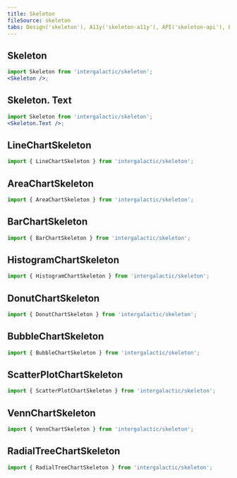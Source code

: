 ```yaml
---
title: Skeleton
fileSource: skeleton
tabs: Design('skeleton'), A11y('skeleton-a11y'), API('skeleton-api'), Example('skeleton-code'), Changelog('skeleton-changelog')
---
```


## Skeleton

```jsx
import Skeleton from 'intergalactic/skeleton';
<Skeleton />;
```

<TypesView type="SkeletonProps" :types={...types} />

## Skeleton. Text

```jsx
import Skeleton from 'intergalactic/skeleton';
<Skeleton.Text />;
```

<TypesView type="SkeletonTextProps" :types={...types} />

## LineChartSkeleton

```jsx
import { LineChartSkeleton } from 'intergalactic/skeleton';
```

<TypesView type="LineChartSkeletonProps" :types={...types} />

## AreaChartSkeleton

```jsx
import { AreaChartSkeleton } from 'intergalactic/skeleton';
```

<TypesView type="AreaChartSkeletonProps" :types={...types} />

## BarChartSkeleton

```jsx
import { BarChartSkeleton } from 'intergalactic/skeleton';
```

<TypesView type="BarChartSkeletonProps" :types={...types} />

## HistogramChartSkeleton

```jsx
import { HistogramChartSkeleton } from 'intergalactic/skeleton';
```

<TypesView type="HistogramChartSkeletonProps" :types={...types} />

## DonutChartSkeleton

```jsx
import { DonutChartSkeleton } from 'intergalactic/skeleton';
```

<TypesView type="DonutChartSkeletonProps" :types={...types} />

## BubbleChartSkeleton

```jsx
import { BubbleChartSkeleton } from 'intergalactic/skeleton';
```

## ScatterPlotChartSkeleton

```jsx
import { ScatterPlotChartSkeleton } from 'intergalactic/skeleton';
```

## VennChartSkeleton

```jsx
import { VennChartSkeleton } from 'intergalactic/skeleton';
```

## RadialTreeChartSkeleton

```jsx
import { RadialTreeChartSkeleton } from 'intergalactic/skeleton';
```

<script setup>import { data as types } from '@types.data.ts'; </script>
